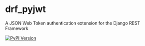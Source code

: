 # drf_pyjwt
A JSON Web Token authentication extension for the Django REST Framework

[![PyPI Version][pypi-image]][pypi-url]

[pypi-image]: https://img.shields.io/pypi/v/drf_pyjwt
[pypi-url]: https://pypi.org/project/drf_pyjwt/

